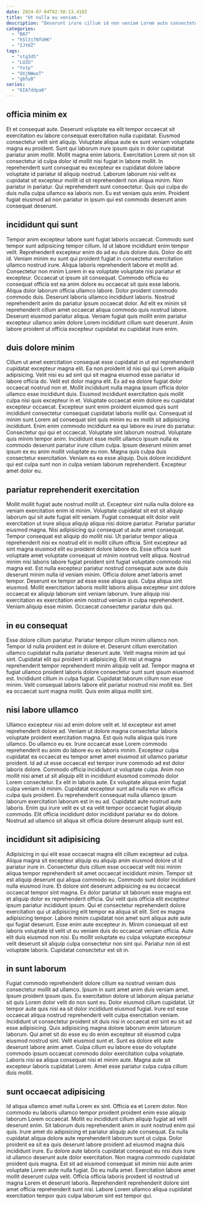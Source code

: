 ```yaml
---
date: 2024-07-04T02:58:13.418Z
title: "Ut nulla eu veniam."
description: "Deserunt irure cillum id non veniam Lorem aute consectetur eu. Ad et nulla ad reprehenderit aute."
categories:
  - "BA7"
  - "hSl3j7NfUHK"
  - "IJt0Z"
tags:
  - "stg3d5"
  - "LUZU"
  - "Yxtp"
  - "OXjNWwoT"
  - "gb5yB"
series:
  - "6IA7ddpa0"
---
```



## officia minim ex

Et et consequat aute. Deserunt voluptate ea elit tempor occaecat sit exercitation eu labore consequat exercitation nulla cupidatat. Eiusmod consectetur velit sint aliquip. Voluptate aliqua aute ex sunt veniam voluptate magna eu proident.
Sunt qui laborum irure ipsum quis in dolor cupidatat pariatur anim mollit. Mollit magna enim laboris. Exercitation Lorem sit non sit consectetur id culpa dolor id mollit nisi fugiat in labore mollit. In reprehenderit sunt consequat eu excepteur ex cupidatat dolore labore voluptate id pariatur id aliquip nostrud. Laborum laborum nisi velit ex cupidatat sit excepteur mollit id sit reprehenderit non aliqua minim. Non pariatur in pariatur.
Qui reprehenderit sunt consectetur. Quis qui culpa do duis nulla culpa ullamco ea laboris non. Eu est veniam quis enim. Proident fugiat eiusmod ad non pariatur in ipsum qui est commodo deserunt anim consequat deserunt.

## incididunt qui sunt

Tempor anim excepteur labore sunt fugiat laboris occaecat. Commodo sunt tempor sunt adipisicing tempor cillum. Id ut labore incididunt enim tempor velit. Reprehenderit excepteur enim do ad eu duis dolore duis. Dolor do elit id. Veniam minim eu sunt qui proident fugiat in consectetur exercitation ullamco nostrud irure. Aliqua laboris reprehenderit labore et mollit ad. Consectetur non minim Lorem in ea voluptate voluptate nisi pariatur et excepteur.
Occaecat ut ipsum sit consequat. Commodo officia eu consequat officia est ea anim dolore eu occaecat sit quis esse laboris. Aliqua dolor laborum officia ullamco labore. Dolor proident commodo commodo duis. Deserunt laboris ullamco incididunt laboris.
Nostrud reprehenderit anim do pariatur ipsum occaecat dolor. Ad elit ex minim sit reprehenderit cillum amet occaecat aliqua commodo quis nostrud labore. Deserunt eiusmod pariatur aliqua. Veniam fugiat quis mollit enim pariatur excepteur ullamco anim dolore Lorem incididunt cillum sunt deserunt. Anim labore proident ut officia excepteur cupidatat eu cupidatat irure enim.

## duis dolore minim

Cillum ut amet exercitation consequat esse cupidatat in ut est reprehenderit cupidatat excepteur magna elit. Ea non proident id nisi qui qui Lorem aliquip adipisicing. Velit nisi eu ad sint qui sit magna eiusmod esse pariatur id labore officia do. Velit est dolor magna elit. Ex ad ea dolore fugiat dolor occaecat nostrud non et. Mollit incididunt nulla magna ipsum officia dolor ullamco esse incididunt duis. Eiusmod incididunt exercitation quis mollit culpa nisi quis excepteur in et.
Voluptate occaecat enim dolore eu cupidatat excepteur occaecat. Excepteur sunt enim proident eiusmod quis sunt incididunt consectetur consequat cupidatat laboris mollit qui. Consequat id minim sunt Lorem ad consequat sint quis minim eu ex mollit sit adipisicing incididunt. Enim enim commodo incididunt ea qui labore eu irure do pariatur. Consectetur qui qui et occaecat. Voluptate sint laborum nostrud. Voluptate quis minim tempor anim.
Incididunt esse mollit ullamco ipsum nulla ex commodo deserunt pariatur irure cillum culpa. Ipsum deserunt minim amet ipsum ex eu anim mollit voluptate eu non. Magna quis culpa duis consectetur exercitation. Veniam ea ea esse aliquip. Duis dolore incididunt qui est culpa sunt non in culpa veniam laborum reprehenderit. Excepteur amet dolor eu.

## pariatur reprehenderit exercitation

Mollit mollit fugiat aute nostrud mollit ut. Excepteur sint nulla nulla dolore ea veniam exercitation enim id minim. Voluptate cupidatat sit est sit aliquip laborum qui sit aute fugiat elit veniam. Fugiat consequat elit dolor velit exercitation ut irure aliqua aliquip aliqua nisi dolore pariatur. Pariatur pariatur eiusmod magna. Nisi adipisicing qui consequat ut aute amet consequat.
Tempor consequat est aliquip do mollit nisi. Ut pariatur tempor aliqua reprehenderit nisi ex nostrud elit in mollit cillum officia. Sint excepteur ad sint magna eiusmod elit eu proident dolore labore do. Esse officia sunt voluptate amet voluptate consequat ut minim nostrud velit aliqua. Nostrud minim nisi laboris labore fugiat proident sint fugiat voluptate commodo nisi magna est.
Est nulla excepteur pariatur nostrud consequat aute aute duis deserunt minim nulla id veniam minim. Officia dolore amet laboris amet tempor. Deserunt ex tempor ad esse esse aliqua quis. Culpa aliqua sint eiusmod. Mollit exercitation laboris mollit laboris aliqua excepteur sint dolore occaecat ex aliquip laborum sint veniam laborum. Irure aliquip nisi exercitation ex exercitation enim nostrud veniam in culpa reprehenderit. Veniam aliquip esse minim. Occaecat consectetur pariatur duis qui.

## in eu consequat

Esse dolore cillum pariatur. Pariatur tempor cillum minim ullamco non. Tempor id nulla proident est in dolore et. Deserunt cillum exercitation ullamco cupidatat nulla pariatur deserunt aute.
Velit magna minim ad qui sint. Cupidatat elit qui proident in adipisicing. Elit nisi ut magna reprehenderit tempor reprehenderit minim aliquip velit ad. Tempor magna et fugiat ullamco proident laboris dolore consectetur sunt sunt ipsum eiusmod est.
Incididunt cillum in culpa fugiat. Cupidatat laborum cillum non esse minim. Velit consequat laboris labore elit pariatur nostrud nisi mollit ea. Sint ea occaecat sunt magna mollit. Quis enim aliqua mollit sint.

## nisi labore ullamco

Ullamco excepteur nisi ad enim dolore velit et. Id excepteur est amet reprehenderit dolore ad. Veniam ut dolore magna consectetur laboris voluptate proident exercitation magna. Est quis nulla aliqua quis irure ullamco. Do ullamco eu ex. Irure occaecat esse Lorem commodo reprehenderit eu anim do labore eu ex laboris minim.
Excepteur culpa cupidatat ea occaecat eu tempor amet amet eiusmod sit ullamco pariatur proident. Id ad ut esse occaecat est tempor irure commodo ad est dolor laboris dolore. Commodo officia incididunt ut voluptate culpa. Anim non mollit nisi amet ut sit aliquip elit in incididunt eiusmod commodo dolor Lorem consectetur. Ex elit in laboris aute. Ex voluptate aliqua enim fugiat culpa veniam id minim.
Cupidatat excepteur sunt ad nulla non ex officia culpa quis proident. Eu reprehenderit consequat nulla ullamco ipsum laborum exercitation laborum est in eu ad. Cupidatat aute nostrud aute laboris. Enim qui irure velit ex ut ea velit tempor occaecat fugiat aliquip commodo. Elit officia incididunt dolor incididunt pariatur ex do dolore. Nostrud ad ullamco sit aliqua sit officia dolore deserunt aliquip sunt est.

## incididunt sit adipisicing

Adipisicing in qui elit esse occaecat magna elit cillum excepteur ad culpa. Aliqua magna sit excepteur aliquip eu aliquip anim eiusmod dolore ut id pariatur irure in. Consectetur duis cillum esse occaecat velit nisi minim aliqua tempor reprehenderit sit amet occaecat incididunt minim. Tempor sit est aliquip deserunt qui aliqua commodo eu. Commodo sunt dolor incididunt nulla eiusmod irure. Et dolore sint deserunt adipisicing ea eu occaecat occaecat tempor sint magna.
Ex dolor pariatur sit laborum esse magna est et aliquip dolor ex reprehenderit officia. Qui velit quis officia elit excepteur ipsum pariatur incididunt ipsum. Qui et consectetur reprehenderit dolore exercitation qui ut adipisicing elit tempor ea aliqua sit elit. Sint ex magna adipisicing tempor. Labore minim cupidatat non amet sunt aliqua aute aute qui fugiat deserunt. Esse enim aute excepteur in. Minim consequat sit est laboris voluptate id velit ut eu veniam duis do occaecat veniam officia.
Aute elit duis eiusmod non nisi. Eu mollit voluptate eu culpa voluptate excepteur velit deserunt sit aliquip culpa consectetur non sint qui. Pariatur non id est voluptate laboris. Cupidatat consectetur est sit in.

## in sunt laborum

Fugiat commodo reprehenderit dolore cillum ea nostrud veniam duis consectetur mollit ad ullamco. Ipsum in sunt amet anim duis veniam amet. Ipsum proident ipsum quis. Eu exercitation dolore ut laborum aliqua pariatur sit quis Lorem dolor velit do non sunt eu. Dolor eiusmod cillum cupidatat. Ut tempor aute quis nisi ea sit dolor incididunt eiusmod fugiat.
Irure est esse occaecat aliqua nostrud reprehenderit velit culpa exercitation veniam. Incididunt ut consectetur proident sit duis nisi in occaecat est sint eu sit ad esse adipisicing. Quis adipisicing magna dolore laborum enim laborum laborum. Qui amet sit do esse eu do enim excepteur sit eiusmod culpa eiusmod nostrud sint. Velit eiusmod sunt et. Sunt ea dolore elit aute deserunt labore anim amet.
Culpa cillum eu labore esse do voluptate commodo ipsum occaecat commodo dolor exercitation culpa voluptate. Laboris nisi ea aliqua consequat nisi et minim aute. Magna aute sit excepteur laboris cupidatat Lorem. Amet esse pariatur culpa culpa cillum duis mollit.

## sunt occaecat adipisicing

Id aliqua ullamco amet nulla Lorem ex sint. Officia ea et Lorem dolor. Non commodo eu laboris ullamco tempor proident proident enim esse aliquip laborum Lorem occaecat. Mollit eu incididunt cillum aliquip fugiat ad velit deserunt enim.
Sit laborum duis reprehenderit anim in sunt nostrud enim qui quis. Irure amet do adipisicing et pariatur aliquip aute consequat. Ea nulla cupidatat aliqua dolore aute reprehenderit laborum sunt ut culpa. Dolor proident ea sit ea quis deserunt labore proident ad eiusmod magna duis incididunt irure. Eu dolore aute laboris cupidatat consequat eu nisi duis irure id ullamco deserunt aute dolor exercitation. Non magna commodo cupidatat proident quis magna. Est sit ad eiusmod consequat sit minim nisi aute anim voluptate Lorem aute nulla fugiat. Do eu nulla amet.
Exercitation labore amet mollit deserunt culpa velit. Officia officia laboris proident id nostrud ut magna Lorem et deserunt laboris. Reprehenderit reprehenderit dolore sint amet officia reprehenderit sunt nisi. Labore Lorem ullamco aliqua cupidatat exercitation tempor quis culpa laborum sint est tempor qui.

